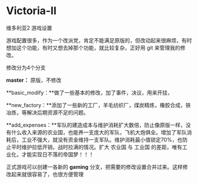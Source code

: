 # Victoria-II
维多利亚2 游戏设置

游戏配置很多，作为一个改派党，肯定不能满足原版的，但改动起来很麻烦，有时想加这个功能，有时又想去掉那个功能，就比较复杂，正好用 git 来管理我的修改。

修改分为4个分支

**master：** 原版，不修改

**basic_modify：**做了一些基本的修改，加了事件，决议，用来开挂，

**new_factory：**添加了一些新的工厂，羊毛纺织厂，煤炭精炼，橡胶合成，铁冶炼，等解决后期资源不足的问题。

**add_expenses：**军队的建造成本与维护消耗扩大数倍，防止像原版一样，没有什么收入来源的农业国，也能养一支庞大的军队，飞机大炮俱全。增加了军队消耗后，工业不强大，就没有资金维持一支军队。维护消耗最小值锁定70%，也防止平时维护拉低开销，战时拉满的情况。扩大 农业国 与 工业国 的差距，唯有工业化，才能实现日不落的帝国梦！！！



正式游戏可以创建一各新的 **gaming** 分支，把需要的修改设置合并过来。这样修改起来就很容易了，也很方便管理